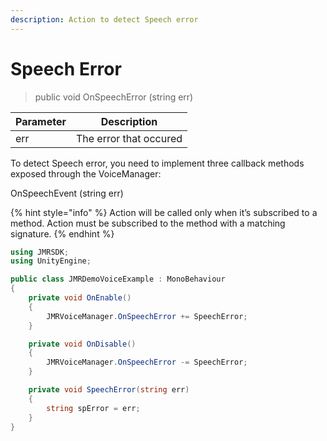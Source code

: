 ```yaml
---
description: Action to detect Speech error
---
```


# Speech Error

> public void OnSpeechError (string err)

| Parameter | Description            |
| --------- | ---------------------- |
| err       | The error that occured |

To detect Speech error, you need to implement three callback methods exposed through the VoiceManager:&#x20;

OnSpeechEvent (string err)

{% hint style="info" %}
Action will be called only when it’s subscribed to a method. Action must be subscribed to the method with a matching signature.
{% endhint %}

```csharp
using JMRSDK;
using UnityEngine;

public class JMRDemoVoiceExample : MonoBehaviour
{
    private void OnEnable()
    {
        JMRVoiceManager.OnSpeechError += SpeechError;
    }

    private void OnDisable()
    {
        JMRVoiceManager.OnSpeechError -= SpeechError;
    }

    private void SpeechError(string err)
    {
        string spError = err;
    }
}
```
